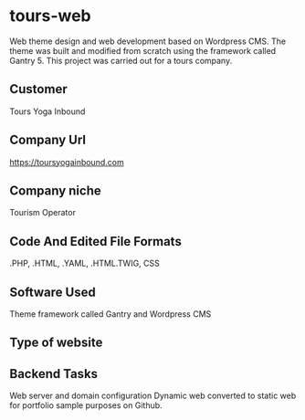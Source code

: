 # tours-web
Web theme design and web development based on Wordpress CMS. The theme was built and modified from scratch using the framework called Gantry 5. This project was carried out for a tours company.
## Customer
Tours Yoga Inbound
## Company Url
https://toursyogainbound.com
## Company niche
Tourism Operator
## Code And Edited File Formats
.PHP, .HTML, .YAML, .HTML.TWIG, CSS
## Software Used
Theme framework called Gantry and Wordpress CMS
## Type of website
## Backend Tasks
Web server and domain configuration
Dynamic web converted to static web for portfolio sample purposes on Github. 
